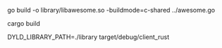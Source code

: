 go build -o library/libawesome.so -buildmode=c-shared ../awesome.go

cargo build

DYLD_LIBRARY_PATH=./library target/debug/client_rust
